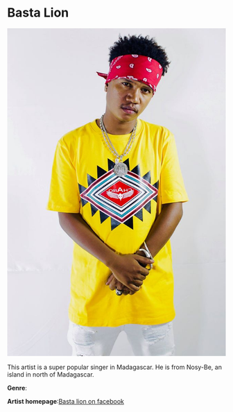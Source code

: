 # Basta Lion

![basta](basta-lion.jpg)

This artist is a super popular singer in Madagascar. He is from Nosy-Be, an island in north of Madagascar.

**Genre**:

**Artist homepage**:[Basta lion on facebook](https://web.facebook.com/loicmaurizio/?__tn__=kC-R&eid=ARBT-KJcncvVJjzZdmI4KOTUg1mXJ1X6k0b7rJHhpPuJtFPOevWMagxNKo3--GeNHmwO-MuwNxDfKSng&hc_ref=ARRDbrSd9CqBWOdcr1vyk-gvEtQBz3gUeJ__V_pSvABdptX9PR9wwrCVnhkbTAVpv_c&fref=nf&__xts__[0]=68.ARCZjBDL_rYMW86E0k8u7ASnIZ9syLQ4XZlDkVnS9MQovldbgiaZVHFTGphXY-bHJR6Py9cqrfPKwOzZkn81kL9cLfz9i5WmaP7mtTLq_oJsNOp0qW-ouV2tjiXgO28VCpIaxsdKN1-2qltcEhqTjknT62qr8nWYM2U_IbZcIMBLNonsphNif8LhkjvHa4pWVpsdt3GKrA1WsekoKaPWRdq15GrQKYvXMA5PIOjT4_Euu6Mekvdnq5deFXK9h2j_moB7iqgE00wi9bjS_IzmXougJg0fjO7JluqcsR6wA-jRYV1mVN_tEYLHpp7U01Rmwy63CYixQ1AJivHWiWwizkPHrtfaFmeeZcE)
